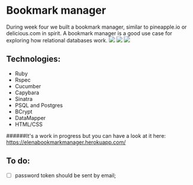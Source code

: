 Bookmark manager
================

During week four we built a bookmark manager, similar to pineapple.io or delicious.com in spirit. A bookmark manager is a good use case for exploring how relational databases work.
<img src='http://i57.tinypic.com/15pqtyd.jpg'>
<img src='http://i58.tinypic.com/2q88paf.jpg'>
<img src='http://i62.tinypic.com/2d6oux.jpg'>

Technologies:
------------
- Ruby
- Rspec
- Cucumber
- Capybara
- Sinatra
- PSQL and Postgres
- BCrypt
- DataMapper
- HTML/CSS

######It's a work in progress but you can have a look at it here: https://elenabookmarkmanager.herokuapp.com/

To do:
-----
- [ ] password token should be sent by email;